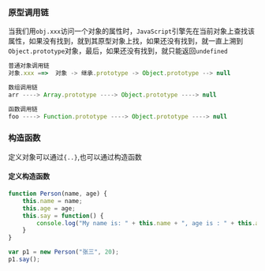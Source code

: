 ### 原型调用链
当我们用`obj.xxx`访问一个对象的属性时，`JavaScript`引擎先在当前对象上查找该属性，如果没有找到，就到其原型对象上找，如果还没有找到，就一直上溯到`Object.prototype`对象，最后，如果还没有找到，就只能返回`undefined`

```js
普通对象调用链
对象.xxx ==>  对象 -> 继承.prototype -> Object.prototype --> null

数组调用链
arr ----> Array.prototype ----> Object.prototype ----> null

函数调用链
foo ----> Function.prototype ----> Object.prototype ----> null
```

### 构造函数
定义对象可以通过`{..}`,也可以通过构造函数
#### 定义构造函数
```js
function Person(name, age) {
    this.name = name;
    this.age = age;
    this.say = function() {
        console.log("My name is: " + this.name + ", age is : " + this.age);
    }
}

var p1 = new Person("张三", 20);
p1.say();
```
